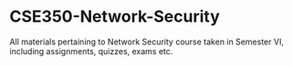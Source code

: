 # CSE350-Network-Security
All materials pertaining to Network Security course taken in Semester VI, including assignments, quizzes, exams etc.
